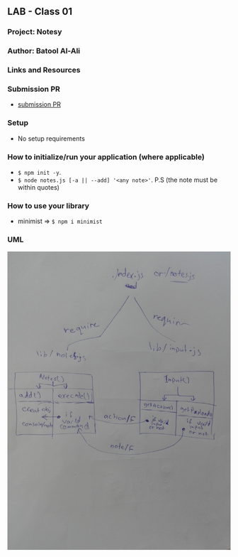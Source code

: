 ## LAB - Class 01

### Project: Notesy

### Author: Batool Al-Ali

### Links and Resources

### Submission PR
- [submission PR](https://github.com/batool-alali-401-advanced-javascript/notes/pull/9)

### Setup
- No setup requirements

### How to initialize/run your application (where applicable)
 - `$ npm init -y`.
 - `$ node notes.js [-a || --add] '<any note>'`.  P.S (the note must be within quotes)

### How to use your library 
- minimist => `$ npm i minimist`

### UML
![UML Diagram](UML.jpg)